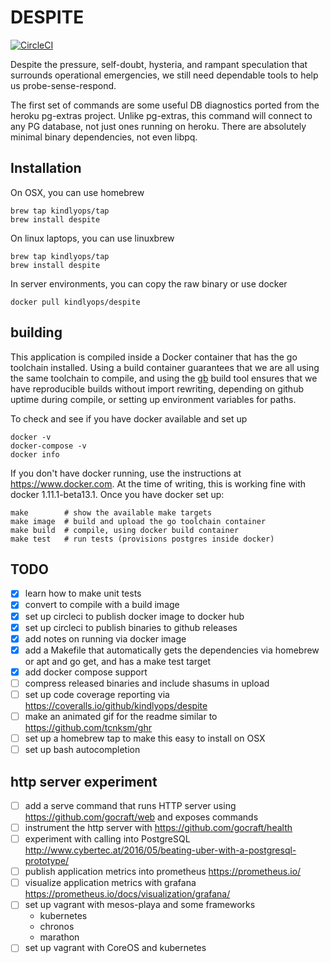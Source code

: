 # DESPITE
[![CircleCI](https://circleci.com/gh/kindlyops/despite.svg?style=svg)](https://circleci.com/gh/kindlyops/despite)

Despite the pressure, self-doubt, hysteria, and rampant speculation that surrounds operational emergencies, we still need dependable tools to help us probe-sense-respond.

The first set of commands are some useful DB diagnostics ported from the
heroku pg-extras project. Unlike pg-extras, this command will connect to any
PG database, not just ones running on heroku. There are absolutely minimal
binary dependencies, not even libpq.

## Installation

On OSX, you can use homebrew

    brew tap kindlyops/tap
    brew install despite

On linux laptops, you can use linuxbrew

    brew tap kindlyops/tap
    brew install despite

In server environments, you can copy the raw binary or use docker

    docker pull kindlyops/despite

## building

This application is compiled inside a Docker container that has the go
toolchain installed. Using a build container guarantees that we are all using
the same toolchain to compile, and using the [gb](https://getgb.io/) build tool
ensures that we have reproducible builds without import rewriting, depending
on github uptime during compile, or setting up environment variables for paths.

To check and see if you have docker available and set up

    docker -v
    docker-compose -v
    docker info

If you don't have docker running, use the instructions at https://www.docker.com.
At the time of writing, this is working fine with docker 1.11.1-beta13.1.
Once you have docker set up:

    make        # show the available make targets
    make image  # build and upload the go toolchain container
    make build  # compile, using docker build container
    make test   # run tests (provisions postgres inside docker)

## TODO

* [x] learn how to make unit tests
* [x] convert to compile with a build image
* [x] set up circleci to publish docker image to docker hub
* [x] set up circleci to publish binaries to github releases
* [x] add notes on running via docker image
* [x] add a Makefile that automatically gets the dependencies
      via homebrew or apt and go get, and has a make test target
* [x] add docker compose support
* [ ] compress released binaries and include shasums in upload
* [ ] set up code coverage reporting via https://coveralls.io/github/kindlyops/despite
* [ ] make an animated gif for the readme similar to https://github.com/tcnksm/ghr
* [ ] set up a homebrew tap to make this easy to install on OSX
* [ ] set up bash autocompletion

## http server experiment

* [ ] add a serve command that runs HTTP server using
      https://github.com/gocraft/web and exposes commands
* [ ] instrument the http server with https://github.com/gocraft/health
* [ ] experiment with calling into PostgreSQL
      http://www.cybertec.at/2016/05/beating-uber-with-a-postgresql-prototype/
* [ ] publish application metrics into prometheus
      https://prometheus.io/
* [ ] visualize application metrics with grafana
      https://prometheus.io/docs/visualization/grafana/
* [ ] set up vagrant with mesos-playa and some frameworks
  * kubernetes
  * chronos
  * marathon
* [ ] set up vagrant with CoreOS and kubernetes
